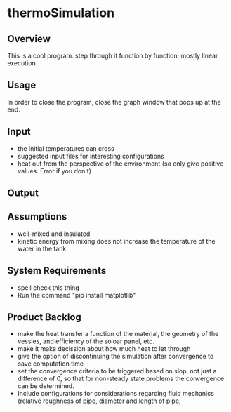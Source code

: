 # thermoSimulation

## Overview
This is a cool program.
step through it function by function; mostly linear execution.

## Usage

In order to close the program, close the graph window that pops up at the end.

## Input
- the initial temperatures can cross
- suggested input files for interesting configurations
- heat out from the perspective of the environment (so only give positive values. Error if you don't)

## Output

## Assumptions
- well-mixed and insulated
- kinetic energy from mixing does not increase the temperature of the water in the tank.

## System Requirements
- spell check this thing
- Run the command "pip install matplotlib"

## Product Backlog
- make the heat transfer a function of the material, the geometry of the vessles, and efficiency of the soloar panel, etc.
- make it make decission about how much heat to let through
- give the option of discontinuing the simulation after convergence to save computation time
- set the convergence criteria to be triggered based on slop, not just a difference of 0, so that for non-steady state problems the convergence can be determined.
- Include configurations for considerations regarding fluid mechanics (relative roughness of pipe, diameter and length of pipe,
